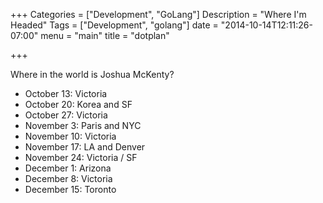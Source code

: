 +++
Categories = ["Development", "GoLang"]
Description = "Where I'm Headed"
Tags = ["Development", "golang"]
date = "2014-10-14T12:11:26-07:00"
menu = "main"
title = "dotplan"

+++

Where in the world is Joshua McKenty?
 - October 13: Victoria
 - October 20: Korea and SF
 - October 27: Victoria
 - November 3: Paris and NYC
 - November 10: Victoria
 - November 17: LA and Denver
 - November 24: Victoria / SF
 - December 1: Arizona
 - December 8: Victoria
 - December 15: Toronto

